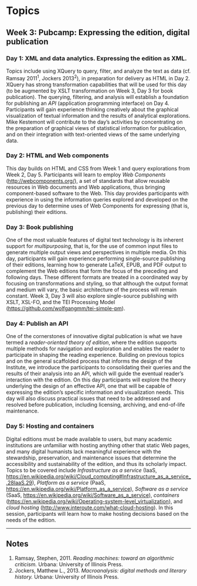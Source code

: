 # Topics

## Week 3: Pubcamp: Expressing the edition, digital publication

### Day 1: XML and data analytics. Expressing the edition as XML. 

Topics include using XQuery to query, filter, and analyze the text as data (cf. Ramsay 2011<sup>1</sup>, Jockers 2013<sup>2</sup>), in preparation for delivery as HTML in Day 2. XQuery has strong transformation capabilities that will be used for this day (to be augmented by XSLT transformation on Week 3, Day 3 for book publication). The querying, filtering, and analysis will establish a foundation for publishing an _API_ (application programming interface) on Day 4. Participants will gain experience thinking creatively about the graphical visualization of textual information and the results of analytical explorations. Mike Kestemont will contribute to the day’s activities by concentrating on the preparation of graphical views of statistical information for publication, and on their integration with text-oriented views of the same underlying data.

### Day 2: HTML and Web components

This day builds on HTML and CSS from Week 1 and query explorations from Week 2, Day 5. Participants will learn to employ _Web Components_ (<http://webcomponents.org/>), a set of standards that allow reusable resources in Web documents and Web applications, thus bringing component-based software to the Web. This day provides participants with experience in using the information queries explored and developed on the previous day to determine uses of Web Components for expressing (that is, publishing) their editions.

### Day 3: Book publishing

One of the most valuable features of digital text technology is its inherent support for _multipurposing_, that is, for the use of common input files to generate multiple output views and perspectives in multiple media. On this day, participants will gain experience performing single-source publishing of their editions, learning how to generate LaTeX, EPUB, and PDF output to complement the Web editions that form the focus of the preceding and following days. These different formats are treated in a coordinated way by focusing on transformations and styling, so that although the output format and medium will vary, the basic architecture of the process will remain constant. Week 3, Day 3 will also explore single-source publishing with XSLT, XSL-FO, and the TEI Processing Model (<https://github.com/wolfgangmm/tei-simple-pm>).

### Day 4: Publish an API

One of the cornerstones of innovative digital publication is what we have termed a _reader-oriented theory of edition_, where the edition supports multiple methods for navigation and exploration and enables the reader to participate in shaping the reading experience. Building on previous topics and on the general scaffolded process that informs the design of the Institute, we introduce the participants to consolidating their queries and the results of their analysis into an API, which will guide the eventual reader’s interaction with the edition. On this day participants will explore the theory underlying the design of an effective API, one that will be capable of expressing the edition’s specific information and visualization needs. This day will also discuss practical issues that need to be addressed and resolved before publication, including licensing, archiving, and end-of-life maintenance.

### Day 5: Hosting and containers

Digital editions must be made available to users, but many academic institutions are unfamiliar with hosting anything other that static Web pages, and many digital humanists lack meaningful experience with the stewardship, preservation, and maintenance issues that determine the accessibility and sustainability of the edition, and thus its scholarly impact. Topics to be covered include _Infrastructure as a service_ (IaaS, <https://en.wikipedia.org/wiki/Cloud_computing#Infrastructure_as_a_service_.28IaaS.29>), _Platform as a service_ (PaaS, <https://en.wikipedia.org/wiki/Platform_as_a_service>), _Software as a service_ (SaaS, <https://en.wikipedia.org/wiki/Software_as_a_service>), _containers_ (<https://en.wikipedia.org/wiki/Operating-system-level_virtualization>), and _cloud hosting_ (<http://www.interoute.com/what-cloud-hosting>). In this session, participants will learn how to make hosting decisions based on the needs of the edition.
____
## Notes

1. Ramsay, Stephen, 2011. _Reading machines: toward an algorithmic criticism._ Urbana: University of Illinois Press.
1. Jockers, Matthew L., 2013. _Macroanalysis: digital methods and literary history._ Urbana: University of Illinois Press.
